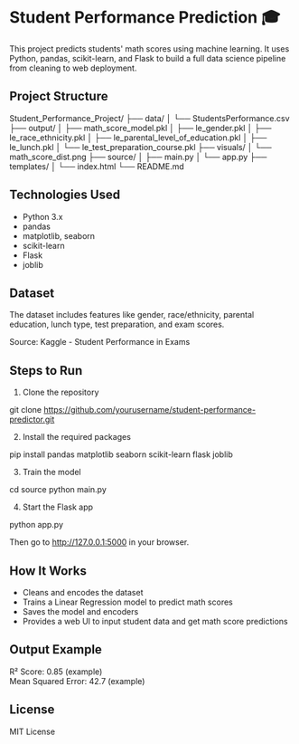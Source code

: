 # Student Performance Prediction 🎓

This project predicts students' math scores using machine learning. It uses Python, pandas, scikit-learn, and Flask to build a full data science pipeline from cleaning to web deployment.

## Project Structure

Student_Performance_Project/
├── data/
│   └── StudentsPerformance.csv
├── output/
│   ├── math_score_model.pkl
│   ├── le_gender.pkl
│   ├── le_race_ethnicity.pkl
│   ├── le_parental_level_of_education.pkl
│   ├── le_lunch.pkl
│   └── le_test_preparation_course.pkl
├── visuals/
│   └── math_score_dist.png
├── source/
│   ├── main.py
│   └── app.py
├── templates/
│   └── index.html
└── README.md

## Technologies Used

- Python 3.x
- pandas
- matplotlib, seaborn
- scikit-learn
- Flask
- joblib

## Dataset

The dataset includes features like gender, race/ethnicity, parental education, lunch type, test preparation, and exam scores.

Source: Kaggle - Student Performance in Exams

## Steps to Run

1. Clone the repository

git clone https://github.com/yourusername/student-performance-predictor.git

2. Install the required packages

pip install pandas matplotlib seaborn scikit-learn flask joblib

3. Train the model

cd source
python main.py

4. Start the Flask app

python app.py

Then go to http://127.0.0.1:5000 in your browser.

## How It Works

- Cleans and encodes the dataset
- Trains a Linear Regression model to predict math scores
- Saves the model and encoders
- Provides a web UI to input student data and get math score predictions

## Output Example

R² Score: 0.85 (example)  
Mean Squared Error: 42.7 (example)

## License

MIT License
